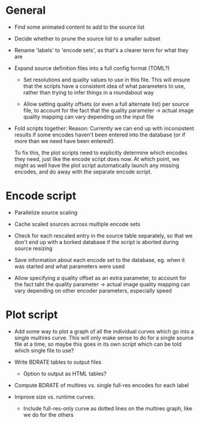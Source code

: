 # General

* Find some animated content to add to the source list

* Decide whether to prune the source list to a smaller subset

* Rename 'labels' to 'encode sets', as that's a clearer term for what they are

* Expand source definition files into a full config format (TOML?)
  * Set resolutions and quality values to use in this file. This will ensure that
    the scripts have a consistent idea of what parameters to use, rather than
    trying to infer things in a roundabout way

  * Allow setting quality offsets (or even a full alternate list) per source file,
    to account for the fact that the quality parameter -> actual image quality mapping
    can vary depending on the input file

* Fold scripts together:
  Reason: Currently we can end up with inconsistent results if some encodes haven't been entered
  into the database (or if more than we need have been entered!).

  To fix this, the plot scripts need to explicitly determine which encodes they need, just like
  the encode script does now. At which point, we might as well have the plot script automatically
  launch any missing encodes, and do away with the separate encode script.

# Encode script

* Parallelize source scaling

* Cache scaled sources across multiple encode sets

* Check for each rescaled entry in the source table separately,
  so that we don't end up with a borked database if the script is aborted
  during source resizing

* Save information about each encode set to the database, eg. when it was started and
  what parameters were used

* Allow specifying a quality offset as an extra parameter, to account for the fact taht
  the quality parameter -> actual image quality mapping can vary depending on other encoder
  parameters, especially speed

# Plot script

* Add some way to plot a graph of all the individual curves which go into
  a single multires curve. This will only make sense to do for a single source file
  at a time, so maybe this goes in its own script which can be told which single file
  to use?

* Write BDRATE tables to output files
  * Option to output as HTML tables?

* Compute BDRATE of multires vs. single full-res encodes for each label

* Improve size vs. runtime curves:
  * Include full-res-only curve as dotted lines on the multires graph, like we do for the others
